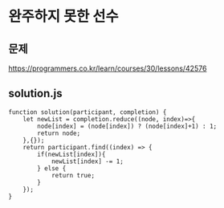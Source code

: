 # 완주하지 못한 선수
## 문제
https://programmers.co.kr/learn/courses/30/lessons/42576   

## solution.js
```
function solution(participant, completion) {
    let newList = completion.reduce((node, index)=>{
        node[index] = (node[index]) ? (node[index]+1) : 1;
        return node;
    },{});
    return participant.find((index) => {
        if(newList[index]){
            newList[index] -= 1;
        } else {
            return true;
        }
    });
}
```
